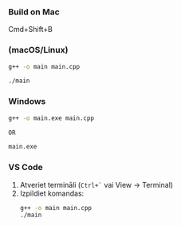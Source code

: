 ### Build on Mac

Cmd+Shift+B

### (macOS/Linux)

```bash
g++ -o main main.cpp

./main
```

### Windows

```cmd
g++ -o main.exe main.cpp

OR

main.exe
```

### VS Code

1. Atveriet termināli (`` Ctrl+` `` vai View → Terminal)
2. Izpildiet komandas:
   ```bash
   g++ -o main main.cpp
   ./main
   ```
